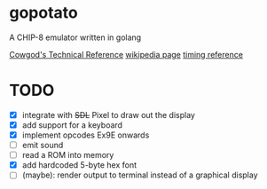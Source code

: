 # gopotato
A CHIP-8 emulator written in golang

[Cowgod's Technical Reference](http://devernay.free.fr/hacks/chip8/C8TECH10.HTM)
[wikipedia page](https://en.wikipedia.org/wiki/CHIP-8)
[timing reference](https://jackson-s.me/2019/07/13/Chip-8-Instruction-Scheduling-and-Frequency.html)

# TODO
 - [X] integrate with ~~SDL~~ Pixel to draw out the display
 - [X] add support for a keyboard
 - [X] implement opcodes Ex9E onwards
 - [ ] emit sound
 - [ ] read a ROM into memory
 - [X] add hardcoded 5-byte hex font
 - [ ] (maybe): render output to terminal instead of a graphical display